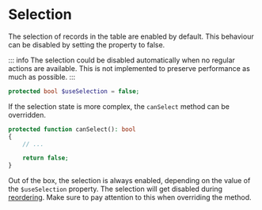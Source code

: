 # Selection

The selection of records in the table are enabled by default. This behaviour can be disabled by setting the property to false.

::: info
The selection could be disabled automatically when no regular actions are available. This is not implemented to preserve performance as much as possible.
:::

```php
protected bool $useSelection = false;
```

If the selection state is more complex, the `canSelect` method can be overridden.

```php
protected function canSelect(): bool
{
    // ...

    return false;
}
```

Out of the box, the selection is always enabled, depending on the value of the `$useSelection` property. The selection will get disabled during [reordering](/usage/reordering). Make sure to pay attention to this when overriding the method.
